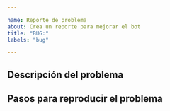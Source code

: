 ```yaml
---

name: Reporte de problema
about: Crea un reporte para mejorar el bot
title: "BUG:"
labels: "bug"

---
```


## Descripción del problema

## Pasos para reproducir el problema

<!--
1. Paso 1
2. Paso 2
...
-->

